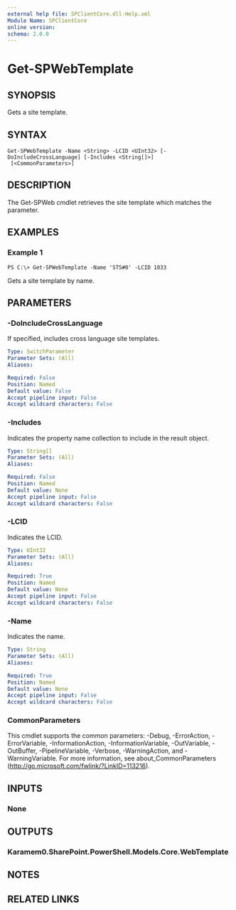 ```yaml
---
external help file: SPClientCore.dll-Help.xml
Module Name: SPClientCore
online version:
schema: 2.0.0
---
```


# Get-SPWebTemplate

## SYNOPSIS
Gets a site template.

## SYNTAX

```
Get-SPWebTemplate -Name <String> -LCID <UInt32> [-DoIncludeCrossLanguage] [-Includes <String[]>]
 [<CommonParameters>]
```

## DESCRIPTION
The Get-SPWeb cmdlet retrieves the site template which matches the parameter.

## EXAMPLES

### Example 1
```
PS C:\> Get-SPWebTemplate -Name 'STS#0' -LCID 1033
```

Gets a site template by name.

## PARAMETERS

### -DoIncludeCrossLanguage
If specified, includes cross language site templates.

```yaml
Type: SwitchParameter
Parameter Sets: (All)
Aliases:

Required: False
Position: Named
Default value: False
Accept pipeline input: False
Accept wildcard characters: False
```

### -Includes
Indicates the property name collection to include in the result object.

```yaml
Type: String[]
Parameter Sets: (All)
Aliases:

Required: False
Position: Named
Default value: None
Accept pipeline input: False
Accept wildcard characters: False
```

### -LCID
Indicates the LCID.

```yaml
Type: UInt32
Parameter Sets: (All)
Aliases:

Required: True
Position: Named
Default value: None
Accept pipeline input: False
Accept wildcard characters: False
```

### -Name
Indicates the name.

```yaml
Type: String
Parameter Sets: (All)
Aliases:

Required: True
Position: Named
Default value: None
Accept pipeline input: False
Accept wildcard characters: False
```

### CommonParameters
This cmdlet supports the common parameters: -Debug, -ErrorAction, -ErrorVariable, -InformationAction, -InformationVariable, -OutVariable, -OutBuffer, -PipelineVariable, -Verbose, -WarningAction, and -WarningVariable.
For more information, see about_CommonParameters (http://go.microsoft.com/fwlink/?LinkID=113216).

## INPUTS

### None
## OUTPUTS

### Karamem0.SharePoint.PowerShell.Models.Core.WebTemplate
## NOTES

## RELATED LINKS
